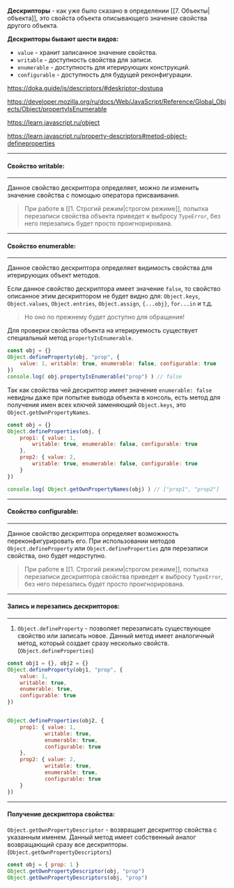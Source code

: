**Дескрипторы** - как уже было сказано в определении [[7. Объекты|объекта]], это свойста объекта описывающего значение свойства другого объекта.

**Дескрипторы бывают шести видов:**
- `value` - хранит записанное значение свойства.
- `writable` - доступность свойства для записи.
- `enumerable` - доступность для итерирующих конструкций.
- `configurable` - доступность для будущей реконфигурации.

https://doka.guide/js/descriptors/#deskriptor-dostupa

https://developer.mozilla.org/ru/docs/Web/JavaScript/Reference/Global_Objects/Object/propertyIsEnumerable

https://learn.javascript.ru/object

https://learn.javascript.ru/property-descriptors#metod-object-defineproperties

---
#### Свойство writable:
---
Данное свойство дескриптора определяет, можно ли изменить значение свойства с помощью оператора присваивания. 

> При работе в [[1. Строгий режим|строгом режиме]], попытка перезаписи свойства объекта приведет к выбросу `TypeError`, без него перезапись будет просто проигнорирована.



---
#### Свойство enumerable:
---
Данное свойство дескриптора определяет видимость свойства для итерирующих объект методов.

Если данное свойство дескриптора имеет значение `false`, то свойство описанное этим дескриптором не будет видно для: `Object.keys`, `Object.values`, `Object.entries`, `Object.assign`, `{...obj}`,  `for...in` и т.д.
> Но оно по прежнему будет доступно для обращения!


Для проверки свойства объекта на итерируемость существует специальный метод `propertyIsEnumerable`.
```js
const obj = {}
Object.defineProperty(obj, "prop", {
    value: 1, writable: true, enumerable: false, configurable: true
})
console.log( obj.propertyIsEnumerable("prop") ) // false
```


Так как свойства чей дескриптор имеет значение `enumerable: false` невидны даже при попытке вывода объекта в консоль, есть метод для получения имен всех ключей заменяющий `Object.keys`, это `Object.getOwnPropertyNames`.
```js
const obj = {}
Object.defineProperties(obj, {
    prop1: { value: 1,
        writable: true, enumerable: false, configurable: true
    },
    prop2: { value: 2,
        writable: true, enumerable: false, configurable: true
    }
})

console.log( Object.getOwnPropertyNames(obj) ) // ["prop1", "prop2"]
```



---
#### Свойство configurable:
---
Данное свойство дескриптора определяет возможность переконфигурировать его. При использовании методов `Object.defineProperty` или `Object.defineProperties` для перезаписи свойства, оно будет недоступно.

> При работе в [[1. Строгий режим|строгом режиме]], попытка перезаписи дескриптора свойства приведет к выбросу `TypeError`, без него перезапись будет просто проигнорирована.



---
#### Запись и перезапись дескрипторов:
---

1. `Object.defineProperty` - позволяет перезаписать существующее свойство или записать новое. Данный метод имеет аналогичный метод, который создает сразу несколько свойств. (`Object.defineProperties`)
```js
const obj1 = {}, obj2 = {}
Object.defineProperty(obj1, "prop", {
    value: 1,
    writable: true,
    enumerable: true,
    configurable: true
})


Object.defineProperties(obj2, {
    prop1: { value: 1,
            writable: true,
            enumerable: true,
            configurable: true
    },
    prop2: { value: 2,
            writable: true,
            enumerable: true,
            configurable: true
    }
})
```



---
#### Получение дескриптора свойства:
`Object.getOwnPropertyDescriptor` - возвращает дескриптор свойства с указанным именем. Данный метод имеет собственный аналог возвращающий сразу все дескрипторы. (`Object.getOwnPropertyDescriptors`)
```js
const obj = { prop: 1 }
Object.getOwnPropertyDescriptor(obj, "prop")
Object.getOwnPropertyDescriptors(obj, "prop")
```
